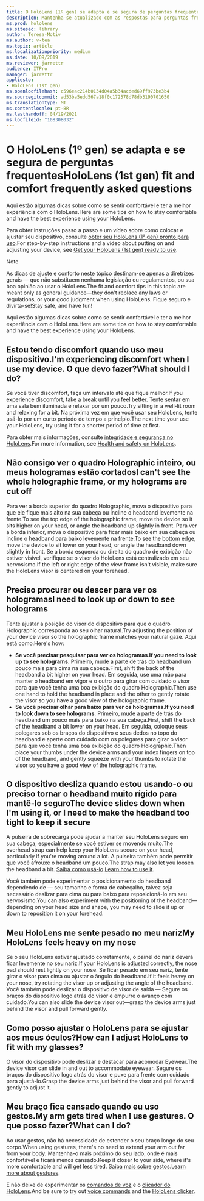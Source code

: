 ```yaml
---
title: O HoloLens (1º gen) se adapta e se segura de perguntas frequentes
description: Mantenha-se atualizado com as respostas para perguntas frequentes sobre como ajustar seu dispositivo de realidade mista do HoloLens (1ª gen).
ms.prod: hololens
ms.sitesec: library
author: Teresa-Motiv
ms.author: v-tea
ms.topic: article
ms.localizationpriority: medium
ms.date: 10/09/2019
ms.reviewer: jarrettr
audience: ITPro
manager: jarrettr
appliesto:
- HoloLens (1st gen)
ms.openlocfilehash: c596eac214b0134d04a5b34acded69ff973be3b4
ms.sourcegitcommit: ad53ba5edd567a18f0c172578d78db3190701650
ms.translationtype: MT
ms.contentlocale: pt-BR
ms.lasthandoff: 04/19/2021
ms.locfileid: "108308032"
---
```

# <a name="hololens-1st-gen-fit-and-comfort-frequently-asked-questions"></a><span data-ttu-id="8e824-103">O HoloLens (1º gen) se adapta e se segura de perguntas frequentes</span><span class="sxs-lookup"><span data-stu-id="8e824-103">HoloLens (1st gen) fit and comfort frequently asked questions</span></span>

<span data-ttu-id="8e824-104">Aqui estão algumas dicas sobre como se sentir confortável e ter a melhor experiência com o HoloLens.</span><span class="sxs-lookup"><span data-stu-id="8e824-104">Here are some tips on how to stay comfortable and have the best experience using your HoloLens.</span></span>

<span data-ttu-id="8e824-105">Para obter instruções passo a passo e um vídeo sobre como colocar e ajustar seu dispositivo, consulte [obter seu HoloLens (1ª gen) pronto para uso](hololens1-setup.md).</span><span class="sxs-lookup"><span data-stu-id="8e824-105">For step-by-step instructions and a video about putting on and adjusting your device, see [Get your HoloLens (1st gen) ready to use](hololens1-setup.md).</span></span>

> [!NOTE]
> <span data-ttu-id="8e824-106">As dicas de ajuste e conforto neste tópico destinam-se apenas a diretrizes gerais &mdash; que não substituem nenhuma legislação ou regulamentos, ou sua boa opinião ao usar o HoloLens.</span><span class="sxs-lookup"><span data-stu-id="8e824-106">The fit and comfort tips in this topic are meant only as general guidance&mdash;they don't replace any laws or regulations, or your good judgment when using HoloLens.</span></span> <span data-ttu-id="8e824-107">Fique seguro e divirta-se!</span><span class="sxs-lookup"><span data-stu-id="8e824-107">Stay safe, and have fun!</span></span>

<span data-ttu-id="8e824-108">Aqui estão algumas dicas sobre como se sentir confortável e ter a melhor experiência com o HoloLens.</span><span class="sxs-lookup"><span data-stu-id="8e824-108">Here are some tips on how to stay comfortable and have the best experience using your HoloLens.</span></span>

## <a name="im-experiencing-discomfort-when-i-use-my-device-what-should-i-do"></a><span data-ttu-id="8e824-109">Estou tendo discomfort quando uso meu dispositivo.</span><span class="sxs-lookup"><span data-stu-id="8e824-109">I'm experiencing discomfort when I use my device.</span></span> <span data-ttu-id="8e824-110">O que devo fazer?</span><span class="sxs-lookup"><span data-stu-id="8e824-110">What should I do?</span></span>

<span data-ttu-id="8e824-111">Se você tiver discomfort, faça um intervalo até que fique melhor.</span><span class="sxs-lookup"><span data-stu-id="8e824-111">If you experience discomfort, take a break until you feel better.</span></span> <span data-ttu-id="8e824-112">Tente sentar em uma sala bem iluminada e relaxar por um pouco.</span><span class="sxs-lookup"><span data-stu-id="8e824-112">Try sitting in a well-lit room and relaxing for a bit.</span></span> <span data-ttu-id="8e824-113">Na próxima vez em que você usar seu HoloLens, tente usá-lo por um curto período de tempo a princípio.</span><span class="sxs-lookup"><span data-stu-id="8e824-113">The next time your use your HoloLens, try using it for a shorter period of time at first.</span></span>

<span data-ttu-id="8e824-114">Para obter mais informações, consulte [integridade e segurança no HoloLens](https://go.microsoft.com/fwlink/p/?LinkId=746661).</span><span class="sxs-lookup"><span data-stu-id="8e824-114">For more information, see [Health and safety on HoloLens](https://go.microsoft.com/fwlink/p/?LinkId=746661).</span></span>

## <a name="i-cant-see-the-whole-holographic-frame-or-my-holograms-are-cut-off"></a><span data-ttu-id="8e824-115">Não consigo ver o quadro Holographic inteiro, ou meus hologramas estão cortados</span><span class="sxs-lookup"><span data-stu-id="8e824-115">I can't see the whole holographic frame, or my holograms are cut off</span></span>

<span data-ttu-id="8e824-116">Para ver a borda superior do quadro Holographic, mova o dispositivo para que ele fique mais alto na sua cabeça ou incline o headband levemente na frente.</span><span class="sxs-lookup"><span data-stu-id="8e824-116">To see the top edge of the holographic frame, move the device so it sits higher on your head, or angle the headband up slightly in front.</span></span> <span data-ttu-id="8e824-117">Para ver a borda inferior, mova o dispositivo para ficar mais baixo em sua cabeça ou incline o headband para baixo levemente na frente.</span><span class="sxs-lookup"><span data-stu-id="8e824-117">To see the bottom edge, move the device to sit lower on your head, or angle the headband down slightly in front.</span></span> <span data-ttu-id="8e824-118">Se a borda esquerda ou direita do quadro de exibição não estiver visível, verifique se o visor do HoloLens está centralizado em seu nervosismo.</span><span class="sxs-lookup"><span data-stu-id="8e824-118">If the left or right edge of the view frame isn't visible, make sure the HoloLens visor is centered on your forehead.</span></span>

## <a name="i-need-to-look-up-or-down-to-see-holograms"></a><span data-ttu-id="8e824-119">Preciso procurar ou descer para ver os hologramas</span><span class="sxs-lookup"><span data-stu-id="8e824-119">I need to look up or down to see holograms</span></span>

<span data-ttu-id="8e824-120">Tente ajustar a posição do visor do dispositivo para que o quadro Holographic corresponda ao seu olhar natural.</span><span class="sxs-lookup"><span data-stu-id="8e824-120">Try adjusting the position of your device visor so the holographic frame matches your natural gaze.</span></span> <span data-ttu-id="8e824-121">Aqui está como:</span><span class="sxs-lookup"><span data-stu-id="8e824-121">Here's how:</span></span>

- <span data-ttu-id="8e824-122">**Se você precisar pesquisar para ver os hologramas**.</span><span class="sxs-lookup"><span data-stu-id="8e824-122">**If you need to look up to see holograms**.</span></span> <span data-ttu-id="8e824-123">Primeiro, mude a parte de trás do headband um pouco mais para cima na sua cabeça.</span><span class="sxs-lookup"><span data-stu-id="8e824-123">First, shift the back of the headband a bit higher on your head.</span></span> <span data-ttu-id="8e824-124">Em seguida, use uma mão para manter o headband em vigor e o outro para girar com cuidado o visor para que você tenha uma boa exibição do quadro Holographic.</span><span class="sxs-lookup"><span data-stu-id="8e824-124">Then use one hand to hold the headband in place and the other to gently rotate the visor so you have a good view of the holographic frame.</span></span>
- <span data-ttu-id="8e824-125">**Se você precisar olhar para baixo para ver os hologramas**.</span><span class="sxs-lookup"><span data-stu-id="8e824-125">**If you need to look down to see holograms**.</span></span> <span data-ttu-id="8e824-126">Primeiro, mude a parte de trás do headband um pouco mais para baixo na sua cabeça.</span><span class="sxs-lookup"><span data-stu-id="8e824-126">First, shift the back of the headband a bit lower on your head.</span></span> <span data-ttu-id="8e824-127">Em seguida, coloque seus polegares sob os braços do dispositivo e seus dedos no topo do headband e aperte com cuidado com os polegares para girar o visor para que você tenha uma boa exibição do quadro Holographic.</span><span class="sxs-lookup"><span data-stu-id="8e824-127">Then place your thumbs under the device arms and your index fingers on top of the headband, and gently squeeze with your thumbs to rotate the visor so you have a good view of the holographic frame.</span></span>

## <a name="the-device-slides-down-when-im-using-it-or-i-need-to-make-the-headband-too-tight-to-keep-it-secure"></a><span data-ttu-id="8e824-128">O dispositivo desliza quando estou usando-o ou preciso tornar o headband muito rígido para mantê-lo seguro</span><span class="sxs-lookup"><span data-stu-id="8e824-128">The device slides down when I'm using it, or I need to make the headband too tight to keep it secure</span></span>

<span data-ttu-id="8e824-129">A pulseira de sobrecarga pode ajudar a manter seu HoloLens seguro em sua cabeça, especialmente se você estiver se movendo muito.</span><span class="sxs-lookup"><span data-stu-id="8e824-129">The overhead strap can help keep your HoloLens secure on your head, particularly if you're moving around a lot.</span></span> <span data-ttu-id="8e824-130">A pulseira também pode permitir que você afrouxe o headband um pouco.</span><span class="sxs-lookup"><span data-stu-id="8e824-130">The strap may also let you loosen the headband a bit.</span></span> <span data-ttu-id="8e824-131">[Saiba como usá-lo](hololens1-setup.md#adjust-fit).</span><span class="sxs-lookup"><span data-stu-id="8e824-131">[Learn how to use it](hololens1-setup.md#adjust-fit).</span></span>

<span data-ttu-id="8e824-132">Você também pode experimentar o posicionamento do headband dependendo de &mdash; seu tamanho e forma de cabeçalho, talvez seja necessário deslizar para cima ou para baixo para reposicioná-lo em seu nervosismo.</span><span class="sxs-lookup"><span data-stu-id="8e824-132">You can also experiment with the positioning of the headband&mdash;depending on your head size and shape, you may need to slide it up or down to reposition it on your forehead.</span></span>

## <a name="my-hololens-feels-heavy-on-my-nose"></a><span data-ttu-id="8e824-133">Meu HoloLens me sente pesado no meu nariz</span><span class="sxs-lookup"><span data-stu-id="8e824-133">My HoloLens feels heavy on my nose</span></span>

<span data-ttu-id="8e824-134">Se o seu HoloLens estiver ajustado corretamente, o painel do nariz deverá ficar levemente no seu nariz.</span><span class="sxs-lookup"><span data-stu-id="8e824-134">If your HoloLens is adjusted correctly, the nose pad should rest lightly on your nose.</span></span> <span data-ttu-id="8e824-135">Se ficar pesado em seu nariz, tente girar o visor para cima ou ajustar o ângulo do headband.</span><span class="sxs-lookup"><span data-stu-id="8e824-135">If it feels heavy on your nose, try rotating the visor up or adjusting the angle of the headband.</span></span> <span data-ttu-id="8e824-136">Você também pode deslizar o dispositivo de visor de saída &mdash; Segure os braços do dispositivo logo atrás do visor e empurre o avanço com cuidado.</span><span class="sxs-lookup"><span data-stu-id="8e824-136">You can also slide the device visor out&mdash;grasp the device arms just behind the visor and pull forward gently.</span></span>

## <a name="how-can-i-adjust-hololens-to-fit-with-my-glasses"></a><span data-ttu-id="8e824-137">Como posso ajustar o HoloLens para se ajustar aos meus óculos?</span><span class="sxs-lookup"><span data-stu-id="8e824-137">How can I adjust HoloLens to fit with my glasses?</span></span>

<span data-ttu-id="8e824-138">O visor do dispositivo pode deslizar e destacar para acomodar Eyewear.</span><span class="sxs-lookup"><span data-stu-id="8e824-138">The device visor can slide in and out to accommodate eyewear.</span></span> <span data-ttu-id="8e824-139">Segure os braços do dispositivo logo atrás do visor e puxe para frente com cuidado para ajustá-lo.</span><span class="sxs-lookup"><span data-stu-id="8e824-139">Grasp the device arms just behind the visor and pull forward gently to adjust it.</span></span>

## <a name="my-arm-gets-tired-when-i-use-gestures-what-can-i-do"></a><span data-ttu-id="8e824-140">Meu braço fica cansado quando eu uso gestos.</span><span class="sxs-lookup"><span data-stu-id="8e824-140">My arm gets tired when I use gestures.</span></span> <span data-ttu-id="8e824-141">O que posso fazer?</span><span class="sxs-lookup"><span data-stu-id="8e824-141">What can I do?</span></span>

<span data-ttu-id="8e824-142">Ao usar gestos, não há necessidade de estender o seu braço longe do seu corpo.</span><span class="sxs-lookup"><span data-stu-id="8e824-142">When using gestures, there's no need to extend your arm out far from your body.</span></span> <span data-ttu-id="8e824-143">Mantenha-o mais próximo do seu lado, onde é mais confortável e ficará menos cansado.</span><span class="sxs-lookup"><span data-stu-id="8e824-143">Keep it closer to your side, where it's more comfortable and will get less tired.</span></span> <span data-ttu-id="8e824-144">[Saiba mais sobre gestos](hololens1-basic-usage.md#use-hololens-with-your-hands).</span><span class="sxs-lookup"><span data-stu-id="8e824-144">[Learn more about gestures](hololens1-basic-usage.md#use-hololens-with-your-hands).</span></span>

<span data-ttu-id="8e824-145">E não deixe de experimentar os [comandos de voz](hololens-cortana.md) e o [clicador do HoloLens](hololens1-clicker.md).</span><span class="sxs-lookup"><span data-stu-id="8e824-145">And be sure to try out [voice commands](hololens-cortana.md) and the [HoloLens clicker](hololens1-clicker.md).</span></span>
